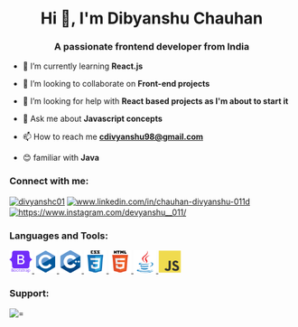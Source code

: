 <h1 align="center">Hi 👋, I'm Dibyanshu Chauhan</h1>
<h3 align="center">A passionate frontend developer from India</h3>

- 🌱 I’m currently learning **React.js**

- 👯 I’m looking to collaborate on **Front-end projects**

- 🤝 I’m looking for help with **React based projects as I'm about to start it**

- 💬 Ask me about **Javascript concepts**

- 📫 How to reach me **cdivyanshu98@gmail.com**

- 😊 familiar with **Java**

<h3 align="left">Connect with me:</h3>
<p align="left">
<a href="https://twitter.com/divyanshc01" target="blank"><img align="center" src="https://raw.githubusercontent.com/rahuldkjain/github-profile-readme-generator/master/src/images/icons/Social/twitter.svg" alt="divyanshc01" height="30" width="40" /></a>
<a href="www.linkedin.com/in/chauhan-divyanshu-011d" target="blank"><img align="center" src="https://raw.githubusercontent.com/rahuldkjain/github-profile-readme-generator/master/src/images/icons/Social/linked-in-alt.svg" alt="www.linkedin.com/in/chauhan-divyanshu-011d" height="30" width="40" /></a>
<a href="https://instagram.com/https://www.instagram.com/devyanshu__011/" target="blank"><img align="center" src="https://raw.githubusercontent.com/rahuldkjain/github-profile-readme-generator/master/src/images/icons/Social/instagram.svg" alt="https://www.instagram.com/devyanshu__011/" height="30" width="40" /></a>
</p>

<h3 align="left">Languages and Tools:</h3>
<p align="left"> <a href="https://getbootstrap.com" target="_blank" rel="noreferrer"> <img src="https://raw.githubusercontent.com/devicons/devicon/master/icons/bootstrap/bootstrap-plain-wordmark.svg" alt="bootstrap" width="40" height="40"/> </a> <a href="https://www.cprogramming.com/" target="_blank" rel="noreferrer"> <img src="https://raw.githubusercontent.com/devicons/devicon/master/icons/c/c-original.svg" alt="c" width="40" height="40"/> </a> <a href="https://www.w3schools.com/cpp/" target="_blank" rel="noreferrer"> <img src="https://raw.githubusercontent.com/devicons/devicon/master/icons/cplusplus/cplusplus-original.svg" alt="cplusplus" width="40" height="40"/> </a> <a href="https://www.w3schools.com/css/" target="_blank" rel="noreferrer"> <img src="https://raw.githubusercontent.com/devicons/devicon/master/icons/css3/css3-original-wordmark.svg" alt="css3" width="40" height="40"/> </a> <a href="https://www.w3.org/html/" target="_blank" rel="noreferrer"> <img src="https://raw.githubusercontent.com/devicons/devicon/master/icons/html5/html5-original-wordmark.svg" alt="html5" width="40" height="40"/> </a> <a href="https://www.java.com" target="_blank" rel="noreferrer"> <img src="https://raw.githubusercontent.com/devicons/devicon/master/icons/java/java-original.svg" alt="java" width="40" height="40"/> </a> <a href="https://developer.mozilla.org/en-US/docs/Web/JavaScript" target="_blank" rel="noreferrer"> <img src="https://raw.githubusercontent.com/devicons/devicon/master/icons/javascript/javascript-original.svg" alt="javascript" width="40" height="40"/> </a> </p>

<h3 align="left">Support:</h3>
<p><a href="https://ko-fi.com/="> <img align="left" src="https://cdn.ko-fi.com/cdn/kofi3.png?v=3" height="50" width="210" alt="=" /></a></p><br><br>
